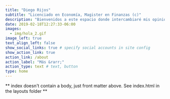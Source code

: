 ```yaml
---
title: "Diego Rijos"
subtitle: "Licenciado en Economía, Magister en Finanzas (c)"
description: "Bienvenidos a este espacio donde intercambiaré mis opiniones sobre diversos temas de mi interés, al igual que compartir trabajos de research sobre diversas temáticas"
date: 2019-02-18T12:27:33-06:00
images:
  - img/hola_2.gif
image_left: true
text_align_left: false
show_social_links: true # specify social accounts in site config
show_action_link: true
action_link: /about
action_label: "Más &rarr;"
action_type: text # text, button
type: home
---
```


** index doesn't contain a body, just front matter above.
See index.html in the layouts folder **
